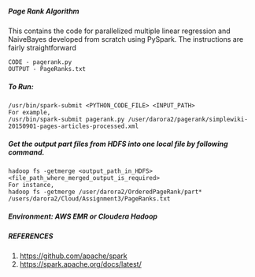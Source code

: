 #####  Page Rank Algorithm
This contains the code for parallelized multiple linear regression and NaiveBayes developed from scratch using PySpark. 
The instructions are fairly straightforward

```
CODE - pagerank.py
OUTPUT - PageRanks.txt
```

##### To Run:
```
/usr/bin/spark-submit <PYTHON_CODE_FILE> <INPUT_PATH>
For example,   
/usr/bin/spark-submit pagerank.py /user/darora2/pagerank/simplewiki-20150901-pages-articles-processed.xml
```

##### Get the output part files from HDFS into one local file by following command.
```
hadoop fs -getmerge <output_path_in_HDFS> <file_path_where_merged_output_is_required>
For instance,  
hadoop fs -getmerge /user/darora2/OrderedPageRank/part* /users/darora2/Cloud/Assignment3/PageRanks.txt
```
##### Environment: AWS EMR or Cloudera Hadoop


##### REFERENCES
1. https://github.com/apache/spark
2. https://spark.apache.org/docs/latest/
